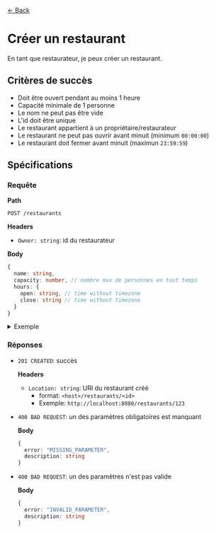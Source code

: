 [← Back](../README.md)

# Créer un restaurant

En tant que restaurateur, je peux créer un restaurant.

## Critères de succès

- Doit être ouvert pendant au moins 1 heure
- Capacité minimale de 1 personne
- Le nom ne peut pas être vide
- L'id doit être unique
- Le restaurant appartient à un propriétaire/restaurateur
- Le restaurant ne peut pas ouvrir avant minuit (minimum `00:00:00`)
- Le restaurant doit fermer avant minuit (maximun `23:59:59`)

## Spécifications

### Requête

**Path**

`POST /restaurants`

**Headers**

- `Owner: string`: id du restaurateur

**Body**

```ts
{
  name: string,
  capacity: number, // nombre max de personnes en tout temps
  hours: {
    open: string, // time without timezone
    close: string // time without timezone
  }
}
```

<details>
<summary>Exemple</summary>

```json
{
  "name": "La Botega",
  "capacity": 12,
  "hours": {
    "open": "11:00:00",
    "close": "19:30:00"
  }
}
```
</details>

### Réponses

- `201 CREATED`: succès

  **Headers**

  - `Location: string`: URI du restaurant créé
    - format: `<host>/restaurants/<id>`
    - Exemple: `http://localhost:8080/restaurants/123`

- `400 BAD REQUEST`: un des paramètres obligatoires est manquant

  **Body**

  ```ts
  {
    error: "MISSING_PARAMETER",
    description: string
  }
  ```

- `400 BAD REQUEST`: un des paramètres n'est pas valide

  **Body**

  ```ts
  {
    error: "INVALID_PARAMETER",
    description: string
  }
  ```
